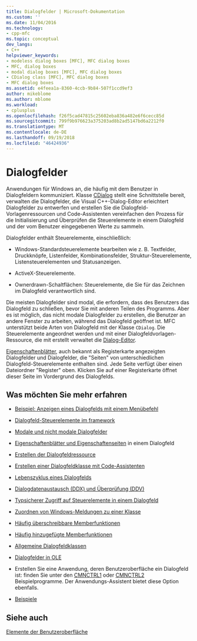 ```yaml
---
title: Dialogfelder | Microsoft-Dokumentation
ms.custom: ''
ms.date: 11/04/2016
ms.technology:
- cpp-mfc
ms.topic: conceptual
dev_langs:
- C++
helpviewer_keywords:
- modeless dialog boxes [MFC], MFC dialog boxes
- MFC, dialog boxes
- modal dialog boxes [MFC], MFC dialog boxes
- CDialog class [MFC], MFC dialog boxes
- MFC dialog boxes
ms.assetid: e4feea1a-8360-4ccb-9b84-507f1ccd9ef3
author: mikeblome
ms.author: mblome
ms.workload:
- cplusplus
ms.openlocfilehash: f26f5cad47815c25602eba836a482e6f6cecc85d
ms.sourcegitcommit: 799f9b976623a375203ad8b2ad5147bd6a2212f0
ms.translationtype: MT
ms.contentlocale: de-DE
ms.lasthandoff: 09/19/2018
ms.locfileid: "46424936"
---
```

# <a name="dialog-boxes"></a>Dialogfelder

Anwendungen für Windows an, die häufig mit dem Benutzer in Dialogfeldern kommuniziert. Klasse [CDialog](../mfc/reference/cdialog-class.md) stellt eine Schnittstelle bereit, verwalten die Dialogfelder, die Visual C++-Dialog-Editor erleichtert Dialogfelder zu entwerfen und erstellen Sie die Dialogfeld-Vorlagenressourcen und Code-Assistenten vereinfachen den Prozess für die Initialisierung und Überprüfen die Steuerelemente in einem Dialogfeld und der vom Benutzer eingegebenen Werte zu sammeln.

Dialogfelder enthält Steuerelemente, einschließlich:

- Windows-Standardsteuerelemente bearbeiten wie z. B. Textfelder, Druckknöpfe, Listenfelder, Kombinationsfelder, Struktur-Steuerelemente, Listensteuerelementen und Statusanzeigen.

- ActiveX-Steuerelemente.

- Ownerdrawn-Schaltflächen: Steuerelemente, die Sie für das Zeichnen im Dialogfeld verantwortlich sind.

Die meisten Dialogfelder sind modal, die erfordern, dass des Benutzers das Dialogfeld zu schließen, bevor Sie mit anderen Teilen des Programms. Aber es ist möglich, das nicht modale Dialogfelder zu erstellen, die Benutzer an andere Fenster zu arbeiten, während das Dialogfeld geöffnet ist. MFC unterstützt beide Arten von Dialogfeld mit der Klasse `CDialog`. Die Steuerelemente angeordnet werden und mit einer Dialogfeldvorlagen-Ressource, die mit erstellt verwaltet die [Dialog-Editor](../windows/dialog-editor.md).

[Eigenschaftenblätter](../mfc/property-sheets-mfc.md), auch bekannt als Registerkarte angezeigten Dialogfelder und Dialogfelder, die "Seiten" von unterschiedlichen Dialogfeld-Steuerelemente enthalten sind. Jede Seite verfügt über einen Dateiordner "Register" oben. Klicken Sie auf einer Registerkarte öffnet dieser Seite im Vordergrund des Dialogfelds.

## <a name="what-do-you-want-to-know-more-about"></a>Was möchten Sie mehr erfahren

- [Beispiel: Anzeigen eines Dialogfelds mit einem Menübefehl](../mfc/example-displaying-a-dialog-box-via-a-menu-command.md)

- [Dialogfeld-Steuerelemente im framework](../mfc/dialog-box-components-in-the-framework.md)

- [Modale und nicht modale Dialogfelder](../mfc/modal-and-modeless-dialog-boxes.md)

- [Eigenschaftenblätter und Eigenschaftenseiten](../mfc/property-sheets-and-property-pages-mfc.md) in einem Dialogfeld

- [Erstellen der Dialogfeldressource](../mfc/creating-the-dialog-resource.md)

- [Erstellen einer Dialogfeldklasse mit Code-Assistenten](../mfc/creating-a-dialog-class-with-code-wizards.md)

- [Lebenszyklus eines Dialogfelds](../mfc/life-cycle-of-a-dialog-box.md)

- [Dialogdatenaustausch (DDX) und Überprüfung (DDV)](../mfc/dialog-data-exchange-and-validation.md)

- [Typsicherer Zugriff auf Steuerelemente in einem Dialogfeld](../mfc/type-safe-access-to-controls-in-a-dialog-box.md)

- [Zuordnen von Windows-Meldungen zu einer Klasse](../mfc/mapping-windows-messages-to-your-class.md)

- [Häufig überschreibbare Memberfunktionen](../mfc/commonly-overridden-member-functions.md)

- [Häufig hinzugefügte Memberfunktionen](../mfc/commonly-added-member-functions.md)

- [Allgemeine Dialogfeldklassen](../mfc/common-dialog-classes.md)

- [Dialogfelder in OLE](../mfc/dialog-boxes-in-ole.md)

- Erstellen Sie eine Anwendung, deren Benutzeroberfläche ein Dialogfeld ist: finden Sie unter den [CMNCTRL1](../visual-cpp-samples.md) oder [CMNCTRL2](../visual-cpp-samples.md) Beispielprogramme. Der Anwendungs-Assistent bietet diese Option ebenfalls.

- [Beispiele](../mfc/dialog-sample-list.md)

## <a name="see-also"></a>Siehe auch

[Elemente der Benutzeroberfläche](../mfc/user-interface-elements-mfc.md)
